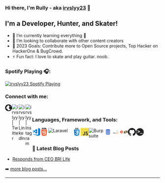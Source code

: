 ### Hi there, I'm Rully - aka [irvslyy23][website] 👋

## I'm a Developer, Hunter, and Skater!

- 🌱 I’m currently learning everything 🤣
- 👯 I’m looking to collaborate with other content creators
- 🥅 2023 Goals: Contribute more to Open Source projects, Top Hacker on HackerOne & BugCrowd.
- ⚡ Fun fact: I love to skate and play guitar. noob.

### Spotify Playing 🎧:
[<img src="https://now-playing-codestackr.vercel.app/api/spotify-playing" alt="irvslyy23 Spotify Playing" width="350" />](https://open.spotify.com/user/swyqyimdc12jajde4vpwd2x1b)

### Connect with me:

[<img align="left" alt="blackhatintelligence.com" width="22px" src="https://raw.githubusercontent.com/iconic/open-iconic/master/svg/globe.svg" />][website]
[<img align="left" alt="irvslyy | Twitter" width="22px" src="https://cdn.jsdelivr.net/npm/simple-icons@v3/icons/twitter.svg" />][twitter]
[<img align="left" alt="irvslyy | LinkedIn" width="22px" src="https://cdn.jsdelivr.net/npm/simple-icons@v3/icons/linkedin.svg" />][linkedin]
[<img align="left" alt="irvslyy | Instagram" width="22px" src="https://cdn.jsdelivr.net/npm/simple-icons@v3/icons/instagram.svg" />][instagram]

<br />

### Languages, Framework, and Tools:

[<img align="left" alt="Visual Studio Code" width="26px" src="https://raw.githubusercontent.com/github/explore/80688e429a7d4ef2fca1e82350fe8e3517d3494d/topics/visual-studio-code/visual-studio-code.png" />][webdevplaylist]
[<img align="left" alt="HTML5" width="26px" src="https://raw.githubusercontent.com/github/explore/80688e429a7d4ef2fca1e82350fe8e3517d3494d/topics/html/html.png" />][webdevplaylist]
[<img align="left" alt="Laravel" width="80px" src="https://raw.githubusercontent.com/laravel/art/master/logo-lockup/5%20SVG/2%20CMYK/1%20Full%20Color/laravel-logolockup-cmyk-red.svg" />][webdevplaylist]
[<img align="left" alt="CSS3" width="26px" src="https://raw.githubusercontent.com/github/explore/80688e429a7d4ef2fca1e82350fe8e3517d3494d/topics/css/css.png" />][cssplaylist]
[<img align="left" alt="JavaScript" width="26px" src="https://raw.githubusercontent.com/github/explore/80688e429a7d4ef2fca1e82350fe8e3517d3494d/topics/javascript/javascript.png" />][jsplaylist]
[<img align="left" alt="Burpsuite" width="50px" src="https://news.linuxsec.org/wp-content/uploads/2020/04/burp.jpeg"/>][webdevplaylist]
[<img align="left" alt="SQL" width="26px" src="https://raw.githubusercontent.com/github/explore/80688e429a7d4ef2fca1e82350fe8e3517d3494d/topics/sql/sql.png" />][webdevplaylist]
[<img align="left" alt="MySQL" width="26px" src="https://raw.githubusercontent.com/github/explore/80688e429a7d4ef2fca1e82350fe8e3517d3494d/topics/mysql/mysql.png" />][webdevplaylist]
[<img align="left" alt="Git" width="26px" src="https://raw.githubusercontent.com/github/explore/80688e429a7d4ef2fca1e82350fe8e3517d3494d/topics/git/git.png" />][webdevplaylist]
[<img align="left" alt="GitHub" width="26px" src="https://raw.githubusercontent.com/github/explore/78df643247d429f6cc873026c0622819ad797942/topics/github/github.png" />][webdevplaylist]
[<img align="left" alt="Terminal" width="26px" src="https://raw.githubusercontent.com/github/explore/80688e429a7d4ef2fca1e82350fe8e3517d3494d/topics/terminal/terminal.png" />][webdevplaylist]

<br />
<br />

### 📕 Latest Blog Posts

<!-- BLOG-POST-LIST:START -->
- [Responds from CEO BRI Life](https://writes.blackhatintelligence.net/2021/07/28/responds-from-bri-life-ceo/)
<!-- BLOG-POST-LIST:END -->

➡️ [more blog posts...](https://writes.blackhatintelligence.net)

---


[website]: https://blackhatintelligence.com
[twitter]: https://twitter.com/403onyou
[instagram]: https://instagram.com/irvslyy23
[linkedin]: https://linkedin.com/in/rully-irvandi-27946219a/
[webdevplaylist]: https://www.youtube.com/playlist?list=PLkwxH9e_vrAJ0WbEsFA9W3I1W-g_BTsbt
[jsplaylist]: https://www.youtube.com/playlist?list=PLkwxH9e_vrALRJKu7wfXby3MKeflhTu6B
[cssplaylist]: https://www.youtube.com/playlist?list=PLkwxH9e_vrALSdvZuEh6gqQdmDoDIoqz4
[reactplaylist]: https://www.youtube.com/playlist?list=PLkwxH9e_vrAK4TdffpxKY3QGyHCpxFcQ0

